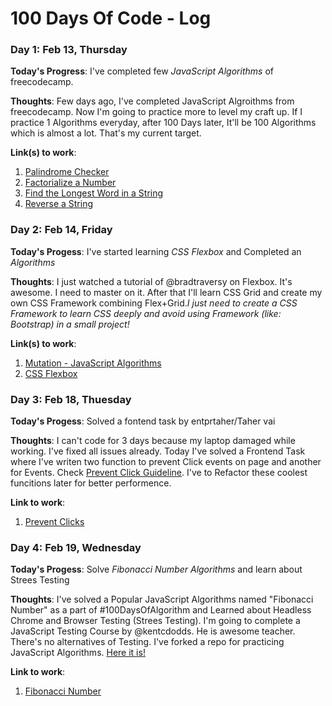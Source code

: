 # 100 Days Of Code - Log

### Day 1: Feb 13, Thursday

**Today's Progress**: I've completed few _JavaScript Algorithms_ of freecodecamp.

**Thoughts**: Few days ago, I've completed JavaScript Algroithms from freecodecamp. Now I'm going to practice more to level my craft up. If I practice 1 Algorithms everyday, after 100 Days later, It'll be 100 Algorithms which is almost a lot. That's my current target.

**Link(s) to work**:
1. [Palindrome Checker](https://github.com/Shaonkabir/JavaScript-algorithms/blob/master/palindrome-checker.js)
2. [Factorialize a Number](https://github.com/Shaonkabir/JavaScript-algorithms/blob/master/factorize_a_number.js)
3. [Find the Longest Word in a String](https://github.com/Shaonkabir/JavaScript-algorithms/blob/master/longest-word-finder.js)
4. [Reverse a String](https://github.com/Shaonkabir/JavaScript-algorithms/blob/master/reverse-a-string.js)

### Day 2: Feb 14, Friday

**Today's Progess**: I've started learning _CSS Flexbox_ and Completed an _Algorithms_

**Thoughts**: I just watched a tutorial of @bradtraversy on Flexbox. It's awesome. I need to master on it. After that I'll learn CSS Grid and create my own CSS Framework combining Flex+Grid._I just need to create a CSS Framework to learn CSS deeply and avoid using Framework (like: Bootstrap) in a small project!_

**Link(s) to work**:
1. [Mutation - JavaScript Algorithms](https://github.com/Shaonkabir/JavaScript-algorithms/blob/master/mutation.js)
2. [CSS Flexbox](https://github.com/Shaonkabir/learn-flex/tree/master)

### Day 3: Feb 18, Thuesday

**Today's Progess**: Solved a fontend task by entprtaher/Taher vai

**Thoughts**: I can't code for 3 days because my laptop damaged while working. I've fixed all issues already.
Today I've solved a Frontend Task where I've writen two function to prevent Click events on page and another for Events.
Check [Prevent Click Guideline](https://github.com/automatio-co/automatio-intro-tasks/blob/master/Tasks/Front_End/Front_End_Task_Prevent_Clicks.md).
I've to Refactor these coolest funcitions later for better performence. 

**Link to work**:
1. [Prevent Clicks](https://github.com/Shaonkabir/frontend-task)

### Day 4: Feb 19, Wednesday

**Today's Progess**: Solve _Fibonacci Number Algorithms_ and learn about Strees Testing

**Thoughts**: I've solved a Popular JavaScript Algorithms named "Fibonacci Number" as a part of #100DaysOfAlgorithm and Learned about Headless Chrome and Browser Testing (Strees Testing). I'm going to complete a JavaScript Testing Course by @kentcdodds. He is awesome teacher. There's no alternatives of Testing.
I've forked a repo for practicing JavaScript Algorithms. [Here it is!](https://github.com/Shaonkabir/awesome-algorithms)

**Link to work**:
1. [Fibonacci Number](https://github.com/Shaonkabir/JavaScript-algorithms/blob/master/factorize_a_number.js)